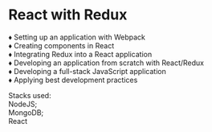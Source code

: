 # React with Redux

♦ Setting up an application with Webpack<br>
♦ Creating components in React<br>
♦ Integrating Redux into a React application<br>
♦ Developing an application from scratch with React/Redux<br>
♦ Developing a full-stack JavaScript application<br>
♦ Applying best development practices

Stacks used:<br>
NodeJS;<br>
MongoDB;<br>
React
